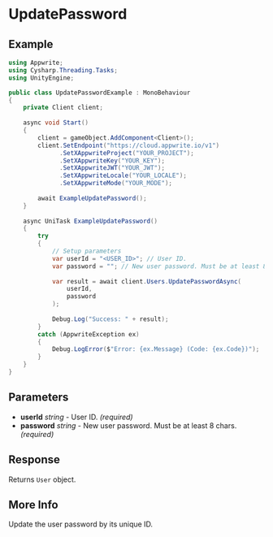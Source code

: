 # UpdatePassword

## Example

```csharp
using Appwrite;
using Cysharp.Threading.Tasks;
using UnityEngine;

public class UpdatePasswordExample : MonoBehaviour
{
    private Client client;
    
    async void Start()
    {
        client = gameObject.AddComponent<Client>();
        client.SetEndpoint("https://cloud.appwrite.io/v1")
              .SetXAppwriteProject("YOUR_PROJECT");
              .SetXAppwriteKey("YOUR_KEY");
              .SetXAppwriteJWT("YOUR_JWT");
              .SetXAppwriteLocale("YOUR_LOCALE");
              .SetXAppwriteMode("YOUR_MODE");
        
        await ExampleUpdatePassword();
    }
    
    async UniTask ExampleUpdatePassword()
    {
        try
        {
            // Setup parameters
            var userId = "<USER_ID>"; // User ID.
            var password = ""; // New user password. Must be at least 8 chars.
            
            var result = await client.Users.UpdatePasswordAsync(
                userId,
                password
            );
            
            Debug.Log("Success: " + result);
        }
        catch (AppwriteException ex)
        {
            Debug.LogError($"Error: {ex.Message} (Code: {ex.Code})");
        }
    }
}
```

## Parameters

- **userId** *string* - User ID. *(required)*
- **password** *string* - New user password. Must be at least 8 chars. *(required)*

## Response

Returns `User` object.
## More Info

Update the user password by its unique ID.
